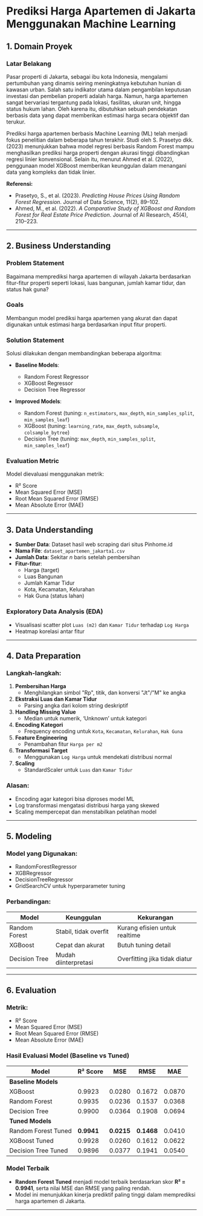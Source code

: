 # Prediksi Harga Apartemen di Jakarta Menggunakan Machine Learning

## 1. Domain Proyek

### Latar Belakang
Pasar properti di Jakarta, sebagai ibu kota Indonesia, mengalami pertumbuhan yang dinamis seiring meningkatnya kebutuhan hunian di kawasan urban. Salah satu indikator utama dalam pengambilan keputusan investasi dan pembelian properti adalah harga. Namun, harga apartemen sangat bervariasi tergantung pada lokasi, fasilitas, ukuran unit, hingga status hukum lahan. Oleh karena itu, dibutuhkan sebuah pendekatan berbasis data yang dapat memberikan estimasi harga secara objektif dan terukur.

Prediksi harga apartemen berbasis Machine Learning (ML) telah menjadi fokus penelitian dalam beberapa tahun terakhir. Studi oleh S. Prasetyo dkk. (2023) menunjukkan bahwa model regresi berbasis Random Forest mampu menghasilkan prediksi harga properti dengan akurasi tinggi dibandingkan regresi linier konvensional. Selain itu, menurut Ahmed et al. (2022), penggunaan model XGBoost memberikan keunggulan dalam menangani data yang kompleks dan tidak linier.

**Referensi:**
- Prasetyo, S., et al. (2023). *Predicting House Prices Using Random Forest Regression*. Journal of Data Science, 11(2), 89–102.
- Ahmed, M., et al. (2022). *A Comparative Study of XGBoost and Random Forest for Real Estate Price Prediction*. Journal of AI Research, 45(4), 210–223.

---

## 2. Business Understanding

### Problem Statement
Bagaimana memprediksi harga apartemen di wilayah Jakarta berdasarkan fitur-fitur properti seperti lokasi, luas bangunan, jumlah kamar tidur, dan status hak guna?

### Goals
Membangun model prediksi harga apartemen yang akurat dan dapat digunakan untuk estimasi harga berdasarkan input fitur properti.

### Solution Statement
Solusi dilakukan dengan membandingkan beberapa algoritma:

- **Baseline Models**:
  - Random Forest Regressor
  - XGBoost Regressor
  - Decision Tree Regressor

- **Improved Models**:
  - Random Forest (tuning: `n_estimators`, `max_depth`, `min_samples_split`, `min_samples_leaf`)
  - XGBoost (tuning: `learning_rate`, `max_depth`, `subsample`, `colsample_bytree`)
  - Decision Tree (tuning: `max_depth`, `min_samples_split`, `min_samples_leaf`)

### Evaluation Metric
Model dievaluasi menggunakan metrik:
- R² Score
- Mean Squared Error (MSE)
- Root Mean Squared Error (RMSE)
- Mean Absolute Error (MAE)

---

## 3. Data Understanding

- **Sumber Data**: Dataset hasil web scraping dari situs Pinhome.id
- **Nama File**: `dataset_apartemen_jakarta1.csv`
- **Jumlah Data**: Sekitar _n_ baris setelah pembersihan
- **Fitur-fitur**:
  - Harga (target)
  - Luas Bangunan
  - Jumlah Kamar Tidur
  - Kota, Kecamatan, Kelurahan
  - Hak Guna (status lahan)

### Exploratory Data Analysis (EDA)
- Visualisasi scatter plot `Luas (m2)` dan `Kamar Tidur` terhadap `Log Harga`
- Heatmap korelasi antar fitur

---

## 4. Data Preparation

### Langkah-langkah:
1. **Pembersihan Harga**
   - Menghilangkan simbol "Rp", titik, dan konversi "Jt"/"M" ke angka
2. **Ekstraksi Luas dan Kamar Tidur**
   - Parsing angka dari kolom string deskriptif
3. **Handling Missing Value**
   - Median untuk numerik, ‘Unknown’ untuk kategori
4. **Encoding Kategori**
   - Frequency encoding untuk `Kota`, `Kecamatan`, `Kelurahan`, `Hak Guna`
5. **Feature Engineering**
   - Penambahan fitur `Harga per m2`
6. **Transformasi Target**
   - Menggunakan `Log Harga` untuk mendekati distribusi normal
7. **Scaling**
   - StandardScaler untuk `Luas` dan `Kamar Tidur`

### Alasan:
- Encoding agar kategori bisa diproses model ML
- Log transformasi mengatasi distribusi harga yang skewed
- Scaling mempercepat dan menstabilkan pelatihan model

---

## 5. Modeling

### Model yang Digunakan:
- RandomForestRegressor
- XGBRegressor
- DecisionTreeRegressor
- GridSearchCV untuk hyperparameter tuning

### Perbandingan:
| Model | Keunggulan | Kekurangan |
|-------|------------|------------|
| Random Forest | Stabil, tidak overfit | Kurang efisien untuk realtime |
| XGBoost | Cepat dan akurat | Butuh tuning detail |
| Decision Tree | Mudah diinterpretasi | Overfitting jika tidak diatur |

---

## 6. Evaluation

### Metrik:
- R² Score
- Mean Squared Error (MSE)
- Root Mean Squared Error (RMSE)
- Mean Absolute Error (MAE)

### Hasil Evaluasi Model (Baseline vs Tuned)

| Model                  | R² Score | MSE     | RMSE    | MAE     |
|------------------------|----------|---------|---------|---------|
| **Baseline Models**    |          |         |         |         |
| XGBoost                | 0.9923   | 0.0280  | 0.1672  | 0.0870  |
| Random Forest          | 0.9935   | 0.0236  | 0.1537  | 0.0368  |
| Decision Tree          | 0.9900   | 0.0364  | 0.1908  | 0.0694  |
| **Tuned Models**       |          |         |         |         |
| Random Forest Tuned    | **0.9941** | **0.0215** | **0.1468** | 0.0410  |
| XGBoost Tuned          | 0.9928   | 0.0260  | 0.1612  | 0.0622  |
| Decision Tree Tuned    | 0.9896   | 0.0377  | 0.1941  | 0.0540  |

### Model Terbaik
- **Random Forest Tuned** menjadi model terbaik berdasarkan skor **R² = 0.9941**, serta nilai MSE dan RMSE yang paling rendah.
- Model ini menunjukkan kinerja prediktif paling tinggi dalam memprediksi harga apartemen di Jakarta.


---
